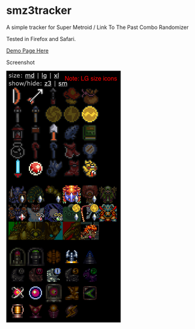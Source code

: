 # smz3tracker

A simple tracker for Super Metroid / Link To The Past Combo Randomizer

Tested in Firefox and Safari.

[Demo Page Here](https://mistersunshine20.github.io/smz3tracker/index.html?selectedSize=xl)

Screenshot

![Screenshot](screenshot_v1-1.png)
